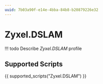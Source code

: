 ```yaml
---
uuid: 7b03a90f-e14e-4bba-84b8-b20879226e32
---
```



# Zyxel.DSLAM


<!-- prettier-ignore -->
!!! todo
    Describe *Zyxel.DSLAM* profile

## Supported Scripts

{{ supported_scripts("Zyxel.DSLAM") }}
